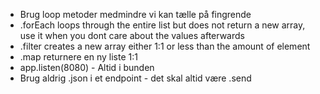 - Brug loop metoder medmindre vi kan tælle på fingrende
- .forEach loops through the entire list but does not return a new array, use it when you dont care about the values afterwards
- .filter creates a new array either 1:1 or less than the amount of element
- .map returnere en ny liste 1:1
- app.listen(8080) - Altid i bunden
- Brug aldrig .json i et endpoint - det skal altid være .send